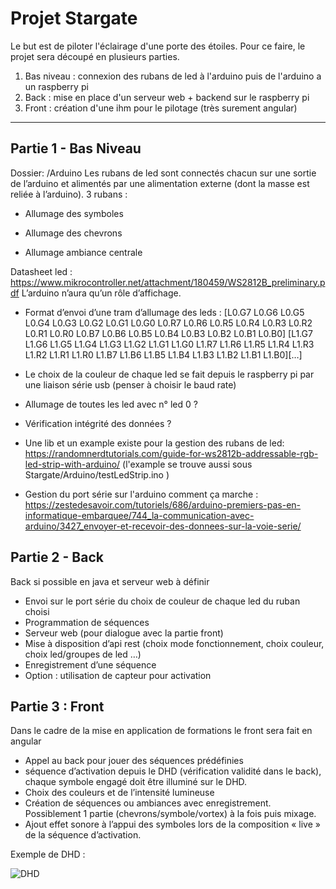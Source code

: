 **Projet Stargate**
=

Le but est de piloter l'éclairage d'une porte des étoiles.
Pour ce faire, le projet sera découpé en plusieurs parties.

1. Bas niveau : connexion des rubans de led à l'arduino puis de l'arduino a un raspberry pi
2. Back : mise en place d'un serveur web + backend sur le raspberry pi
3. Front : création d'une ihm pour le pilotage (très surement angular)

-----------

Partie 1 - Bas Niveau
--
Dossier: /Arduino
Les rubans de led sont connectés chacun sur une sortie de l’arduino et alimentés par une alimentation externe (dont la masse est reliée à l’arduino). 
3 rubans :

- Allumage des symboles

- Allumage des chevrons

- Allumage ambiance centrale

Datasheet led : https://www.mikrocontroller.net/attachment/180459/WS2812B_preliminary.pdf
L’arduino n’aura qu’un rôle d’affichage.

- Format d’envoi d’une tram d’allumage des leds : [L0.G7 L0.G6 L0.G5 L0.G4 L0.G3 L0.G2 L0.G1 L0.G0 L0.R7 L0.R6 L0.R5 L0.R4 L0.R3 L0.R2 L0.R1 L0.R0 L0.B7 L0.B6 L0.B5 L0.B4 L0.B3 L0.B2 L0.B1 L0.B0] [L1.G7 L1.G6 L1.G5 L1.G4 L1.G3 L1.G2 L1.G1 L1.G0 L1.R7 L1.R6 L1.R5 L1.R4 L1.R3 L1.R2 L1.R1 L1.R0 L1.B7 L1.B6 L1.B5 L1.B4 L1.B3 L1.B2 L1.B1 L1.B0][…] 
- Le choix de la couleur de chaque led se fait depuis le raspberry pi par une liaison série usb (penser à choisir le baud rate)
- Allumage de toutes les led avec n° led 0 ?
- Vérification intégrité des données ? 

- Une lib et un example existe pour la gestion des rubans de led: https://randomnerdtutorials.com/guide-for-ws2812b-addressable-rgb-led-strip-with-arduino/  (l'example se trouve aussi sous  Stargate/Arduino/testLedStrip.ino ) 

- Gestion du port série sur l'arduino comment ça marche : https://zestedesavoir.com/tutoriels/686/arduino-premiers-pas-en-informatique-embarquee/744_la-communication-avec-arduino/3427_envoyer-et-recevoir-des-donnees-sur-la-voie-serie/

Partie 2 - Back 
--
Back si possible en java et serveur web à définir

- Envoi sur le port série du choix de couleur de chaque led du ruban choisi
- Programmation de séquences 
- Serveur web (pour dialogue avec la partie front)
- Mise à disposition d’api rest (choix mode fonctionnement, choix couleur, choix led/groupes de led …)
- Enregistrement d’une séquence
- Option : utilisation de capteur pour activation

Partie 3 : Front
-
Dans le cadre de la mise en application de formations le front sera fait en angular

- Appel au back pour jouer des séquences prédéfinies 
- séquence d’activation depuis le DHD (vérification validité dans le back), chaque symbole engagé doit être illuminé sur le DHD.
- Choix des couleurs et de l’intensité lumineuse 
- Création de séquences ou ambiances avec enregistrement. Possiblement 1 partie (chevrons/symbole/vortex) à la fois puis mixage.
- Ajout effet sonore à l’appui des symboles lors de la composition « live » de la séquence d’activation.

Exemple de DHD :

![DHD](https://i.imgur.com/kqxS8XB.png "DHD")
